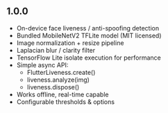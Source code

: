 ## 1.0.0

- On-device face liveness / anti-spoofing detection
- Bundled MobileNetV2 TFLite model (MIT licensed)
- Image normalization + resize pipeline
- Laplacian blur / clarity filter
- TensorFlow Lite isolate execution for performance
- Simple async API:
  - FlutterLiveness.create()
  - liveness.analyze(img)
  - liveness.dispose()
- Works offline, real-time capable
- Configurable thresholds & options

